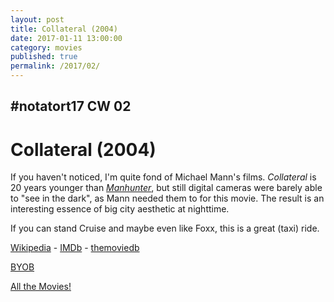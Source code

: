 ```yaml
---
layout: post
title: Collateral (2004)
date: 2017-01-11 13:00:00
category: movies
published: true
permalink: /2017/02/
---
```



## \#notatort17 CW 02

# Collateral \(2004\)

If you haven't noticed, I'm quite fond of Michael Mann's films. *Collateral* is 20 years younger than [*Manhunter*](http://notatort.com/2013/47/), but still digital cameras were barely able to "see in the dark", as Mann needed them to for this movie. The result is an interesting essence of big city aesthetic at nighttime.

If you can stand Cruise and maybe even like Foxx, this is a great (taxi) ride.

[Wikipedia](https://goo.gl/g9llIC) - [IMDb](http://www.imdb.com/title/tt0369339/) - [themoviedb](https://www.themoviedb.org/movie/1538-collateral?language=en)

<a href="http://en.wikipedia.org/wiki/BYOB_(beverage)">BYOB</a>

[All the Movies!](http://notatort.com/allthemovies/)

<!--include jquery & backstretch-->

<script type="text/javascript" src="https://ajax.googleapis.com/ajax/libs/jquery/1.7.2/jquery.min.js"></script>

<script type="text/javascript" src="http://notatort.com/jquery.backstretch.min.js"></script>

<script type="text/javascript">

$(function(){

     $(window).resize(function(){
     
         if($(this).width() >= 767){
         
             $.backstretch("http://notatort.com/bg1702.jpg", {speed: 150});
             
         }
         
      })
      
      .resize();//trigger resize on page load
      
});

</script>